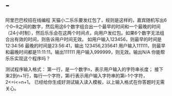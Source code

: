 # -
阿里巴巴校招在线编程
天猫小二乐乐要发红包了，规则是这样的，嘉宾随机写出6个0~9之间的数字，然后用这6个数字组合出一个最早的时间和一个最晚的时间（24小时制），然后乐乐会在这两个时间点，向用户发红包。如果6个数字无法组合出有效的时间，则告诉用户时间无效。
如用户输入123456，则最早的时间是12:34:56 最晚的时间是23:56:41，输出 123456,235641
用户输入111111，则最早和最晚时间都是11:11:11。输出111111
用户输入999999，则无效。输出N/A
你能帮乐乐实现这个程序吗？

测试程序输入格式：
第一行，是一个数字n，表示用户输入的字符串长度；
接下来2到n+1行，每行一个字符，第i行表示用户输入字符串的第i-1个字符，2<=i<=n+1。
已经给你生成好测试输入读入模板，以上输入格式在你答题时无需关心。
